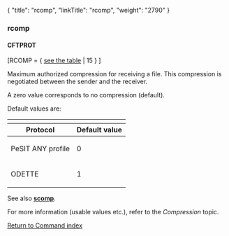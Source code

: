 {
    "title": "rcomp",
    "linkTitle": "rcomp",
    "weight": "2790"
}<span id="rcomp"></span>

### rcomp

#### CFTPROT

\[RCOMP = { <u>see the table</u> | 15 } \]

Maximum authorized compression for receiving a file.
This compression is negotiated between the sender and the receiver.

A zero value corresponds to no compression (default).

Default values are:

<table>
   <th>
      <tr>
<th>Protocol         </th>
<th>Default value         </th>
      </tr>
   </thead>
   <tbody>
      <tr>
         <td><p>PeSIT ANY profile</p>         </td>
         <td><p>0</p>         </td>
      </tr>
      <tr>
         <td><p>ODETTE </p>         </td>
         <td><p>1 </p>         </td>
      </tr>
   </tbody>
</table>

See also <span style="font-weight: bold;">[scomp](../scomp)</span>.

For more information (usable values etc.), refer to the *Compression*
topic.

[Return to Command index](../../)

